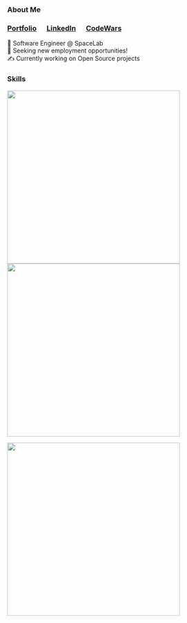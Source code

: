 
 

 
### About Me
 
### <a href="https://meghanbucher.work" target="_blank">Portfolio</a>&nbsp;&nbsp;&nbsp;&nbsp;&nbsp;&nbsp;<a href="https://linkedin.com/in/meghanbucher" target="_blank">LinkedIn</a>&nbsp;&nbsp;&nbsp;&nbsp;&nbsp;&nbsp;<a href="https://www.codewars.com/users/megbuch" target="_blank">CodeWars</a>
 

🚀 Software Engineer @ SpaceLab<br>
💼 Seeking new employment opportunities!<br>
✍️ Currently working on Open Source projects<br>
 
### Skills
<img align="center" width="400" src="https://skills.thijs.gg/icons?i=js,html,css,react,express,nodejs,py,django&theme=dark"><br>
<img align="center" width="400" src="https://skills.thijs.gg/icons?i=mongodb,postgres,heroku,linux,git,github,figma,ps&&theme=dark">
 
 
<img width="400px" src="https://github-readme-stats.vercel.app/api?username=megbuch&show_icons=true&theme=transparent">





